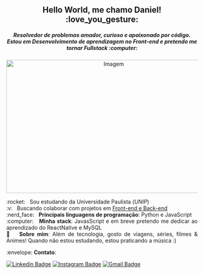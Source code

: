 <h2 align="center"> Hello World, me chamo Daniel! :love_you_gesture:</h2>
<h5 align="center"> Resolvedor de problemas amador, curioso e apaixonado por código. <br/> 
 Estou em Desenvolvimento de aprendizagem no Front-end e pretendo me tornar Fullstack :computer:</h5> 

<p align="center">
<img src="https://images.unsplash.com/photo-1571171637578-41bc2dd41cd2?ixlib=rb-1.2.1&auto=format&fit=crop&w=750&q=80" alt="Imagem"/ width='550' height='350'>
</p>


 <p align="justify"> :rocket:  &nbsp; Sou estudando da Universidade Paulista (<i>UNIP</i>) 
 <br/> :v: &nbsp; Buscando colaborar com projetos em <ins>Front-end e Back-end</ins>
 <br/> :nerd_face: &nbsp; <b>Principais linguagens de programação</b>: Python e JavaScript 
 <br/> :computer: &nbsp; <b>Minha stack</b>: JavasScript e em breve pretendo me dedicar ao aprendizado do ReactNative e MySQL
 <br/> 💬  &nbsp; <b>Sobre mim</b>: Além de tecnologia, gosto de viagens, séries, filmes & Animes! Quando não estou estudando, estou praticando a música :) </p>
 

<p align="left">  :envelope:  <b>Contato</b>:
 
[![Linkedin Badge](https://img.shields.io/badge/-LinkedIn-blue?style=flat-square&logo=Linkedin&logoColor=white&link=https://www.linkedin.com/in/daniel-alferes-369b831a5/)](https://www.linkedin.com/in/daniel-alferes-369b831a5/)
[![Instagram Badge](https://img.shields.io/badge/-instagram-723b91?style=flat-square&logo=instagram&logoColor=white&link=https://www.instagram.com/dan_alferes/)](https://www.instagram.com/dan_alferes/)
[![Gmail Badge](https://img.shields.io/badge/-dancon.alferes@gmail.com-c14438?style=flat-square&logo=Gmail&logoColor=white&link=mailto:it.dancon.alferes@gmail.com)](mailto:it.dancon.alferes@gmail.com)

</p>
